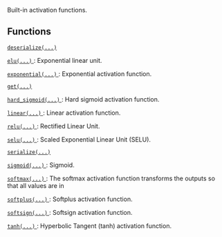 Built-in activation functions.



## Functions
[ `deserialize(...)` ](https://tensorflow.google.cn/api_docs/python/tf/keras/activations/deserialize)

[ `elu(...)` ](https://tensorflow.google.cn/api_docs/python/tf/keras/activations/elu): Exponential linear unit.

[ `exponential(...)` ](https://tensorflow.google.cn/api_docs/python/tf/keras/activations/exponential): Exponential activation function.

[ `get(...)` ](https://tensorflow.google.cn/api_docs/python/tf/keras/activations/get)

[ `hard_sigmoid(...)` ](https://tensorflow.google.cn/api_docs/python/tf/keras/activations/hard_sigmoid): Hard sigmoid activation function.

[ `linear(...)` ](https://tensorflow.google.cn/api_docs/python/tf/keras/activations/linear): Linear activation function.

[ `relu(...)` ](https://tensorflow.google.cn/api_docs/python/tf/keras/activations/relu): Rectified Linear Unit.

[ `selu(...)` ](https://tensorflow.google.cn/api_docs/python/tf/keras/activations/selu): Scaled Exponential Linear Unit (SELU).

[ `serialize(...)` ](https://tensorflow.google.cn/api_docs/python/tf/keras/activations/serialize)

[ `sigmoid(...)` ](https://tensorflow.google.cn/api_docs/python/tf/keras/activations/sigmoid): Sigmoid.

[ `softmax(...)` ](https://tensorflow.google.cn/api_docs/python/tf/keras/activations/softmax): The softmax activation function transforms the outputs so that all values are in

[ `softplus(...)` ](https://tensorflow.google.cn/api_docs/python/tf/keras/activations/softplus): Softplus activation function.

[ `softsign(...)` ](https://tensorflow.google.cn/api_docs/python/tf/keras/activations/softsign): Softsign activation function.

[ `tanh(...)` ](https://tensorflow.google.cn/api_docs/python/tf/keras/activations/tanh): Hyperbolic Tangent (tanh) activation function.

